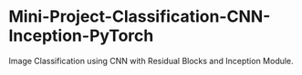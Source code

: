 # Mini-Project-Classification-CNN-Inception-PyTorch
Image Classification using CNN with Residual Blocks and Inception Module.
